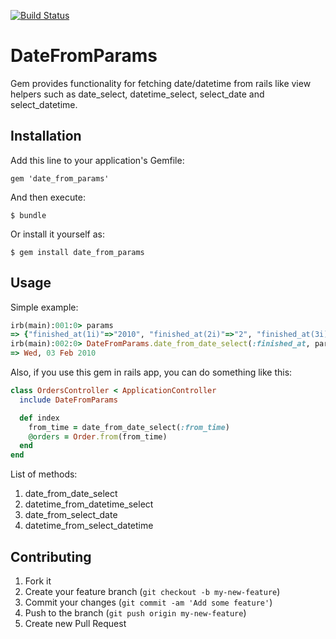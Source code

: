 [![Build Status](https://travis-ci.org/EnotPoloskun/date_from_params.png?branch=master)](https://travis-ci.org/EnotPoloskun/date_from_params)

# DateFromParams

Gem provides functionality for fetching date/datetime from rails like view helpers such as date_select, datetime_select, select_date and select_datetime.

## Installation

Add this line to your application's Gemfile:

    gem 'date_from_params'

And then execute:

    $ bundle

Or install it yourself as:

    $ gem install date_from_params

## Usage

Simple example:
```ruby
irb(main):001:0> params
=> {"finished_at(1i)"=>"2010", "finished_at(2i)"=>"2", "finished_at(3i)"=>"3"}
irb(main):002:0> DateFromParams.date_from_date_select(:finished_at, params)
=> Wed, 03 Feb 2010
```

Also, if you use this gem in rails app, you can do something like this:

```ruby
class OrdersController < ApplicationController
  include DateFromParams

  def index
    from_time = date_from_date_select(:from_time)
    @orders = Order.from(from_time)
  end
end
```

List of methods:

1. date_from_date_select
2. datetime_from_datetime_select
3. date_from_select_date
4. datetime_from_select_datetime

## Contributing

1. Fork it
2. Create your feature branch (`git checkout -b my-new-feature`)
3. Commit your changes (`git commit -am 'Add some feature'`)
4. Push to the branch (`git push origin my-new-feature`)
5. Create new Pull Request
